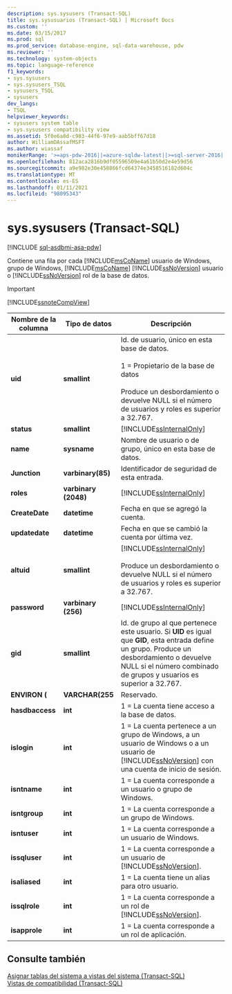 ```yaml
---
description: sys.sysusers (Transact-SQL)
title: sys.sysusuarios (Transact-SQL) | Microsoft Docs
ms.custom: ''
ms.date: 03/15/2017
ms.prod: sql
ms.prod_service: database-engine, sql-data-warehouse, pdw
ms.reviewer: ''
ms.technology: system-objects
ms.topic: language-reference
f1_keywords:
- sys.sysusers
- sys.sysusers_TSQL
- sysusers_TSQL
- sysusers
dev_langs:
- TSQL
helpviewer_keywords:
- sysusers system table
- sys.sysusers compatibility view
ms.assetid: 5f0e6a8d-c983-44f6-97e9-aab5bff67d18
author: WilliamDAssafMSFT
ms.author: wiassaf
monikerRange: '>=aps-pdw-2016||=azure-sqldw-latest||>=sql-server-2016||>=sql-server-linux-2017||=azuresqldb-mi-current'
ms.openlocfilehash: 812aca2816b9df05596509e4a61b50d2e4e59d56
ms.sourcegitcommit: a9e982e30e458866fcd64374e3458516182d604c
ms.translationtype: MT
ms.contentlocale: es-ES
ms.lasthandoff: 01/11/2021
ms.locfileid: "98095343"
---
```

# <a name="syssysusers-transact-sql"></a>sys.sysusers (Transact-SQL)
[!INCLUDE [sql-asdbmi-asa-pdw](../../includes/applies-to-version/sql-asdbmi-asa-pdw.md)]

  Contiene una fila por cada [!INCLUDE[msCoName](../../includes/msconame-md.md)] usuario de Windows, grupo de Windows, [!INCLUDE[msCoName](../../includes/msconame-md.md)] [!INCLUDE[ssNoVersion](../../includes/ssnoversion-md.md)] usuario o [!INCLUDE[ssNoVersion](../../includes/ssnoversion-md.md)] rol de la base de datos.  
  
> [!IMPORTANT]  
>  [!INCLUDE[ssnoteCompView](../../includes/ssnotecompview-md.md)]  
  
|Nombre de la columna|Tipo de datos|Descripción|  
|-----------------|---------------|-----------------|  
|**uid**|**smallint**|Id. de usuario, único en esta base de datos.<br /><br /> 1 = Propietario de la base de datos<br /><br /> Produce un desbordamiento o devuelve NULL si el número de usuarios y roles es superior a 32.767.|  
|**status**|**smallint**|[!INCLUDE[ssInternalOnly](../../includes/ssinternalonly-md.md)]|  
|**name**|**sysname**|Nombre de usuario o de grupo, único en esta base de datos.|  
|**Junction**|**varbinary(85)**|Identificador de seguridad de esta entrada.|  
|**roles**|**varbinary (2048)**|[!INCLUDE[ssInternalOnly](../../includes/ssinternalonly-md.md)]|  
|**CreateDate**|**datetime**|Fecha en que se agregó la cuenta.|  
|**updatedate**|**datetime**|Fecha en que se cambió la cuenta por última vez.|  
|**altuid**|**smallint**|[!INCLUDE[ssInternalOnly](../../includes/ssinternalonly-md.md)]<br /><br /> Produce un desbordamiento o devuelve NULL si el número de usuarios y roles es superior a 32.767.|  
|**password**|**varbinary (256)**|[!INCLUDE[ssInternalOnly](../../includes/ssinternalonly-md.md)]|  
|**gid**|**smallint**|Id. de grupo al que pertenece este usuario. Si **UID** es igual que **GID**, esta entrada define un grupo. Produce un desbordamiento o devuelve NULL si el número combinado de grupos y usuarios es superior a 32.767.|  
|**ENVIRON (**|**VARCHAR(255**|Reservado.|  
|**hasdbaccess**|**int**|1 = La cuenta tiene acceso a la base de datos.|  
|**islogin**|**int**|1 = La cuenta pertenece a un grupo de Windows, a un usuario de Windows o a un usuario de [!INCLUDE[ssNoVersion](../../includes/ssnoversion-md.md)] con una cuenta de inicio de sesión.|  
|**isntname**|**int**|1 = La cuenta corresponde a un usuario o grupo de Windows.|  
|**isntgroup**|**int**|1 = La cuenta corresponde a un grupo de Windows.|  
|**isntuser**|**int**|1 = La cuenta corresponde a un usuario de Windows.|  
|**issqluser**|**int**|1 = La cuenta corresponde a un usuario de [!INCLUDE[ssNoVersion](../../includes/ssnoversion-md.md)].|  
|**isaliased**|**int**|1 = La cuenta tiene un alias para otro usuario.|  
|**issqlrole**|**int**|1 = La cuenta corresponde a un rol de [!INCLUDE[ssNoVersion](../../includes/ssnoversion-md.md)].|  
|**isapprole**|**int**|1 = La cuenta corresponde a un rol de aplicación.|  
  
## <a name="see-also"></a>Consulte también  
 [Asignar tablas del sistema a vistas del sistema &#40;Transact-SQL&#41;](../../relational-databases/system-tables/mapping-system-tables-to-system-views-transact-sql.md)   
 [Vistas de compatibilidad &#40;Transact-SQL&#41;](~/relational-databases/system-compatibility-views/system-compatibility-views-transact-sql.md)  
  
  
